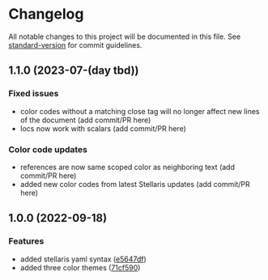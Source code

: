 # Changelog

All notable changes to this project will be documented in this file. See [standard-version](https://github.com/conventional-changelog/standard-version) for commit guidelines.

## 1.1.0 (2023-07-(day tbd))

### Fixed issues

- color codes without a matching close tag will no longer affect new lines of the document (add commit/PR here)
- locs now work with scalars (add commit/PR here)

### Color code updates

- references are now same scoped color as neighboring text (add commit/PR here)
- added new color codes from latest Stellaris updates (add commit/PR here)

## 1.0.0 (2022-09-18)

### Features

- added stellaris yaml syntax ([e5647df](https://github.com/The24thDS/stellaris-yaml/commit/e5647df87a6828dd801755e923fc247857c1ef36))
- added three color themes ([71cf590](https://github.com/The24thDS/stellaris-yaml/commit/71cf5902eefc946bd83e1d439bd064c3961e77b8))

